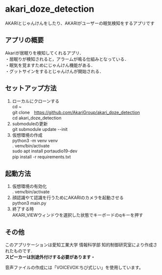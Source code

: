 # akari_doze_detection  
AKARIとじゃんけんをしたり、AKARIがユーザーの眠気検知をするアプリです  

## アプリの概要  
Akariが居眠りを検知してくれるアプリ．  
・居眠りが検知されると，アラームが鳴る仕組みとなっている．  
・眠気を覚ますためにじゃんけん機能がある．  
・グットサインをするとじゃんけんが開始される．

## セットアップ方法
1. ローカルにクローンする  
cd ~  
git clone　https://github.com/AkariGroup/akari_doze_detection   
cd akari_doze_detection  
2. submoduleの更新  
git submodule update --init  
3. 仮想環境の作成  
python3 -m venv venv  
. venv/bin/activate  
sudo apt install portaudio19-dev  
pip install -r requirements.txt　
 
## 起動方法
1. 仮想環境の有効化    
. venv/bin/activate  
2. 顔認識やて認識を行うためにAKARIのカメラを起動させる  
python3 main.py  
3. 終了する時  
AKARI_VIEWウィンドウを選択した状態でキーボードのqキーを押す  

## その他  
このアプリケーションは愛知工業大学 情報科学部 知的制御研究室により作成されたものです.  
**スピーカーは別途外付けする必要があります・** 

音声ファイルの作成には「VOICEVOX:ちび式じい」を使用しています。
